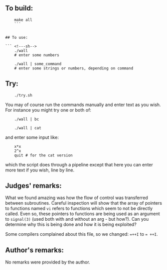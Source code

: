 ## To build:

``` <!---sh-->
    make all
    ```


## To use:

``` <!---sh-->
    ./wall
    # enter some numbers

    ./wall | some_command
    # enter some strings or numbers, depending on command
```


## Try:

``` <!---sh-->
    ./try.sh
```

You may of course run the commands manually and enter text as you wish. For
instance you might try one or both of:

``` <!---sh-->
    ./wall | bc

    ./wall | cat
```

and enter some input like:

```
    x*x
    2^x
    quit # for the cat version
```

which the script does through a pipeline except that here you can enter more
text if you wish, line by line.


## Judges' remarks:

What we found amazing was how the flow of control was transferred between
subroutines.  Careful inspection will show that the array of pointers to
functions named `vi` refers to functions which seem to not be directly called.
Even so, these pointers to functions are being used as an argument to
`signal(3)` (used both with and without an arg - but how?).  Can you determine
why this is being done and how it is being exploited?

Some compilers complained about this file, so we changed: `=++I` to `= ++I`.


## Author's remarks:

No remarks were provided by the author.


<!--

    Copyright © 1984-2024 by Landon Curt Noll. All Rights Reserved.

    You are free to share and adapt this file under the terms of this license:

        Creative Commons Attribution-ShareAlike 4.0 International (CC BY-SA 4.0)

    For more information, see:

        https://creativecommons.org/licenses/by-sa/4.0/

-->
